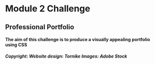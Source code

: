 <h1>Module 2 Challenge</h1>
<h2>Professional Portfolio</h2>

<h4>The aim of this challenge is to produce a visually appealing portfolio using CSS</h4>

<h5>Copyright:
Website design: Tornike
Images: Adobe Stock</h5>